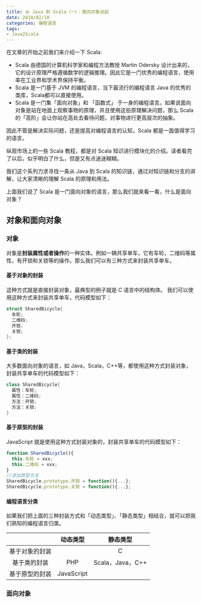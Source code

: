 ```yaml
---
title: 从 Java 到 Scala（一）：面向对象谈起
date: 2018/02/10
categories: 编程语言
tags:
- Java2Scala
---
```


在文章的开始之前我们来介绍一下 Scala:
- Scala 由德国的计算机科学家和编程方法教授 Martin Odersky 设计出来的，它的设计原理严格遵循数学的逻辑推理。因此它是一门优秀的编程语言，使用率在工业界和学术界保持平衡。
- Scala 是一门基于 JVM 的编程语言，当下最流行的编程语言 Java 的优秀的类库，Scala都可以直接使用。
- Scala 是一门集「面向对象」和 「函数式」 于一身的编程语言。如果说面向对象是站在地面上观察事物的原理，并且使用这些原理解决问题，那么 Scala 的「高阶」会让你站在高处去看待问题，对事物进行更高层次的抽象。

因此不管是解决实际问题，还是提高对编程语言的认知，Scala 都是一面值得学习的语言。

纵观市场上的一些 Scala 教程，都是对 Scala 知识进行模块化的介绍。读者看完了以后，似乎明白了什么，但是又有点迷迷糊糊。

我们这个系列力求寻找一条从 Java 到 Scala 的知识链，通过对知识链和分支的讲解，让大家清晰的理解 Scala 的原理和用法。

上面我们说了 Scala 是一门面向对象的语言，那么我们就来看一看，什么是面向对象？
## 对象和面向对象
### 对象
对象是**封装属性或者操作**的一种实体。例如一辆共享单车，它有车轮，二维码等属性，有开锁和关锁等的操作。那么我们可以有三种方式来封装共享单车。
#### 基于对象的封装
这种方式就是直接封装对象，最典型的例子就是 C 语言中的结构体。
我们可以使用这种方式来封装共享单车，代码模型如下：

```C
struct SharedBicycle{  
  车轮;
  二维码;
  开锁;
  关锁;
}; 
```
#### 基于类的封装
大多数面向对象的语言，如 Java，Scala，C++等，都使用这种方式封装对象，封装共享单车的代码模型如下：
```Scala
class SharedBicycle{
  属性：车轮;
  属性：二维码;
  方法：开锁;
  方法：关锁;
}
```
#### 基于原型的封装
JavaScript 就是使用这种方式封装对象的，封装共享单车的代码模型如下：
```javascript
function SharedBicycle(){
  this.车轮 = xxx;
  this.二维码 = xxx;
}
//添加原型方法
SharedBicycle.prototype.开锁 = function(){...};
SharedBicycle.prototype.关锁 = function(){...};
```
#### 编程语言分类
如果我们把上面的三种封装方式和「动态类型」、「静态类型」相结合，就可以把我们熟知的编程语言归类。

|      | 动态类型     | 静态类型   |
| :-------: | :--------: | :---: |
| 基于对象的封装 |   | C |
| 基于类的封装    | PHP    | Scala，Java，C++   |
| 基于原型的封装     |  JavaScript    |   　|

### 面向对象
